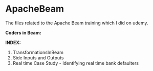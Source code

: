 # ApacheBeam

The files related to the Apache Beam training which I did on udemy.


**Coders in Beam:**
<PASTE CODER LINK>
  
**INDEX:**
  
  1. TransformationsInBeam
  2. Side Inputs and Outputs
  3. Real time Case Study - Identifying real time bank defaulters
